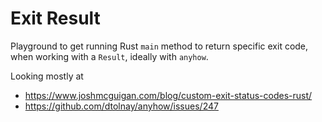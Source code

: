   # Exit Result

Playground to get running Rust `main` method to return specific exit code,
when working with a `Result`, ideally with `anyhow`.

Looking mostly at

* https://www.joshmcguigan.com/blog/custom-exit-status-codes-rust/
* https://github.com/dtolnay/anyhow/issues/247
